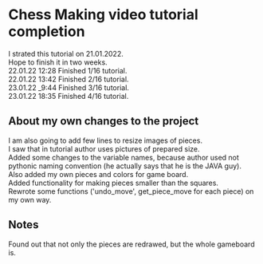 # Chess Making video tutorial completion   
I strated this tutorial on 21.01.2022.<br>
Hope to finish it in two weeks.<br>
22.01.22 12:28 Finished 1/16 tutorial.<br>
22.01.22 13:42 Finished 2/16 tutorial.<br>
23.01.22 _9:44 Finished 3/16 tutorial.<br>
23.01.22 18:35 Finished 4/16 tutorial.
## About my own changes to the project
I am also going to add few lines to resize images of pieces.<br>
I saw that in tutorial author uses pictures of prepared size.<br>
Added some changes to the variable names, because author used not pythonic naming convention (he actually says that he is the JAVA guy).<br>
Also added my own pieces and colors for game board.<br>
Added functionality for making pieces smaller than the squares.<br>
Rewrote some functions ('undo_move', get_piece_move for each piece) on my own way.
## Notes
Found out that not only the pieces are redrawed, but the whole gameboard is.